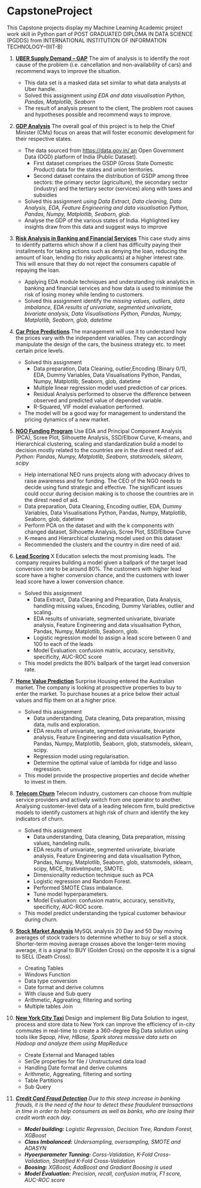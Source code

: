 # CapstoneProject
 
This Capstone projects display my Machine Learning Academic project work skill in Python part of POST GRADUATED DIPLOMA IN DATA SCIENCE (PGDDS) from
INTERNATIONAL INSTITUTION OF INFORMATION TECHNOLOGY–(IIIT-B)
<ol>
<li>
 <p>

**[UBER Supply Demand – GAP](https://github.com/raparama/CapstoneProject/tree/master/01.%20UBER%20SUPPLY%20DEMAND%20GAP)** The aim of analysis is to identify the root cause of the problem (i.e. cancellation and non-availability of cars) and recommend ways to improve the situation.
 - This data set is a masked data set similar to what data analysts at Uber handle. 
 - Solved this assignment <em> using EDA and data visualisation Python, Pandas, Matplotlib, Seaborn </em>
 - The result of analysis present to the client, The problem root causes and hypotheses possible and recommend ways to improve.   </em> 

</p>
</li>
<li>
<p>
 
**[GDP Analysis](https://github.com/raparama/CapstoneProject/tree/master/02.%20GDP%20ANALYSIS)** The overall goal of this project is to help the Chief Minister (CMs) focus on areas that will foster economic development for their respective states.
 - The data sourced from https://data.gov.in/ an Open Government Data (OGD) platform of India (Public Dataset).
   - First dataset comprises the GSDP (Gross State Domestic Product) data for the states and union territories.
   - Second dataset contains the distribution of GSDP among three sectors: the primary sector (agriculture), the secondary sector (industry) and the tertiary sector (services) along with taxes and subsidies
 - Solved this assignment <em> using Data Extract, Data cleaning, Data Analysis, EDA, Feature Engineering and data visualisation Python, Pandas, Numpy, Matplotlib, Seaborn, glob. </em>
 - Analyse the GDP of the various states of India. Highlighted key insights draw from this data and suggest ways to improve

</p>
</li>
<li>
<p>
 
**[Risk Analysis in Banking and Financial Services](https://github.com/raparama/CapstoneProject/tree/master/03.%20RISK%20ANALYSIS%20IN%20BANKING%20AND%20FINANCIAL%20SERVICES)** This case study aims to identify patterns which show if a client has difficulty paying their installments for taking actions such as denying the loan, reducing the amount of loan, lending (to risky applicants) at a higher interest rate. This will ensure that they do not reject the consumers capable of repaying the loan. 
 - Applying EDA module techniques and understanding risk analytics in banking and financial services and how data is used to minimise the risk of losing money while lending to customers.
 - Solved this assignment identify the <em> missing values, outliers, data imbalance, EDA results of univariate, segmented univariate, bivariate analysis, Data Visualisations Python, Pandas, Numpy, Matplotlib, Seaborn, glob, datetime </em>

</p>
</li>
<li>
<p>
 
**[Car Price Predictions](https://github.com/raparama/CapstoneProject/tree/master/04.%20CAR%20PRICE%20PREDICTIONS)** The management will use it to understand how the prices vary with the independent variables. They can accordingly manipulate the design of the cars, the business strategy etc. to meet certain price levels.
 - Solved this assignment
   - Data preparation, Data Cleaning, outlier,Encoding (Binary 0/1), EDA, Dummy Variables, Data Visualisations Python, Pandas, Numpy, Matplotlib, Seaborn, glob, datetime 
   - Multiple linear regression model used prediction of car prices.
   - Residual Analysis performed to observe the difference between observed and predicted value of depended variable. 
   - R-Squared, VIF model evaluation performed.
 - The model will be a good way for management to understand the pricing dynamics of a new market. 

</p>
</li>
<li>
<p>
 
**[NGO Funding Program](https://github.com/raparama/CapstoneProject/tree/master/05.%20NGO%20FUNDING%20PROGRAM%20)** Use EDA and Principal Component Analysis (PCA), Scree Plot, Silhouette Analysis, SSD/Elbow Curve, K-means, and Hierarchical clustering, scaling and standardization build a model to decision mostly related to the countries are in the direst need of aid. <em> Python: Pandas, Numpy, Matplotlib, Seaborn, statsmodels, sklearn, scipy </em>
- Help international NEO runs projects along with advocacy drives to raise awareness and for funding. The CEO of the NGO needs to decide using fund strategic and effective. The significant issues could occur during decision making is to choose the countries are in the direst need of aid. 
- Data preparation, Data Cleaning, Encoding outlier, EDA, Dummy Variables, Data Visualisations Python, Pandas, Numpy, Matplotlib, Seaborn, glob, datetime
- Perform PCA on the dataset and with the k components with changed dataset, Silhouette Analysis, Scree Plot, SSD/Elbow Curve
- K-means and Hierarchical clustering model used on this dataset
- Recommended the clusters and the country in dire need of aid.

</p>
</li>
<li>
<p>
 
**[Lead Scoring](https://github.com/raparama/CapstoneProject/tree/master/06.%20LEAD%20SCORING)** X Education selects the most promising leads. The company requires building a model given a ballpark of the target lead conversion rate to be around 80%. The customers with higher lead score have a higher conversion chance, and the customers with lower lead score have a lower conversion chance.
- Solved this assignment
  - Data Extract,  Data Cleaning and Preparation, Data Analysis, handling missing values, Encoding, Dummy Variables, outlier and scaling. 
  - EDA results of univariate, segmented univariate, bivariate analysis, Feature Engineering and data visualisation Python, Pandas, Numpy, Matplotlib, Seaborn, glob.
  - Logistic regression model to assign a lead score between 0 and 100 to each of the leads 
  - Model Evaluation: confusion matrix, accuracy, sensitivity, specificity, AUC-ROC score
- This model predicts the 80% ballpark of the target lead conversion rate.

</p>
</li>
<li>
<p>
 
**[Home Value Prediction](https://github.com/raparama/CapstoneProject/tree/master/07.%20HOME%20VALUE%20PREDICTION)** Surprise Housing entered the Australian market. The company is looking at prospective properties to buy to enter the market. To purchase houses at a price below their actual values and flip them on at a higher price.
- Solved this assignment
  - Data understanding, Data cleaning, Data preparation, missing data, nulls and exploration.
  - EDA results of univariate, segmented univariate, bivariate analysis, Feature Engineering and data visualisation Python, Pandas, Numpy, Matplotlib, Seaborn, glob, statsmodels, sklearn, scipy.
  - Regression model using regularisation. 
  - Determine the optimal value of lambda for ridge and lasso regression.
- This model provide the prospective properties and decide whether to invest in them.

</p>
</li>

<li>
<p>

**[Telecom Churn](https://github.com/raparama/CapstoneProject/tree/master/08.%20TELECOM%20CHURN)** Telecom industry, customers can choose from multiple service providers and actively switch from one operator to another. Analysing customer-level data of a leading telecom firm, build predictive models to identify customers at high risk of churn and identify the key indicators of churn.
- Solved this assignment
  - Data understanding, Data cleaning, Data preparation, missing values, handeling nulls.
  - EDA results of univariate, segmented univariate, bivariate analysis, Feature Engineering and data visualisation Python, Pandas, Numpy, Matplotlib, Seaborn, glob, statsmodels, sklearn, scipy, MICE, ItrativeImputer, SMOTE.
  - Dimensionality reduction technique such as PCA
  - Logistic regression and Random Forest.
  - Performed SMOTE Class imbalance.
  - Tune model hyperparameters.
  - Model Evaluation: confusion matrix, accuracy, sensitivity, specificity, AUC-ROC score.
- This model predict understanding the typical customer behaviour during churn. 

</p>
</li>
<li>
<p>
 
**[Stock Market Analysis](https://github.com/raparama/CapstoneProject/tree/master/09.%20Stock%20Market%20Analysis)** MySQL analysis 20 Day and 50 Day moving averages of stock traders to determine whether to buy or sell a stock. Shorter-term moving average crosses above the longer-term moving average, it is a signal to BUY (Golden Cross) on the opposite it is a signal to SELL (Death Cross).
- Creating Tables
- Windows Function
- Data type conversion
- Date format and derive columns
- With clause and Sub query  
- Arithmetic, Aggreating, filtering and sorting
- Multiple tables Join
</p>
</li>
<li>
<p>
 

**[New York City Taxi](https://github.com/raparama/CapstoneProject/tree/master/10.%20New%20York%20City%20Taxt)** Design and implement Big Data Solution to ingest, process and store data to New York can improve the efficiency of in-city commutes in real-time to create a 360-degree Big Data solution using tools like <em> Sqoop, Hive, HBase, Spark stores massive data sets on Hadoop and analyze them using MapReduce </em>
- Create External and Managed tables
- SerDe properties for file / Unstructured data load
- Handling Date format and derive columns
- Arithmetic, Aggreating, filtering and sorting 
- Table Partitions
- Sub Query

</p>
</li>
<li>
<p>
<em>
 
**[Credit Card Fraud Detection](https://github.com/raparama/CapstoneProject/tree/master/11.%20CreditCrad%20Fraud%20Detection)** Due to this steep increase in banking frauds, it is the need of the hour to detect these fraudulent transactions in time in order to help consumers as well as banks, who are losing their credit worth each day.
- **Model building:** Logistic Regression, Decision Tree, Random Forest, XGBoost
- **Class Imbalanced:** Undersampling, oversampling, SMOTE and ADASYN 
- **Hyoerparameter Tunning:** Corss-Validation, K-Fold Cross-Validation, Stratified K-Fold Cross-Validation
- **Boosing:** XGBoost, AdaBoost and Gradiant Boosing is used
- **Model Evaluation:** Precision, recall, confusion matrix, F1 score, AUC-ROC score

</em>

</p>
</li>

 
</ol>

